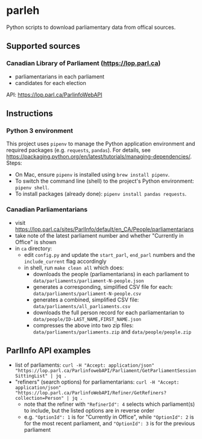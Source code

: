 # parleh

Python scripts to download parliamentary data from offical sources.

## Supported sources
### Canadian Library of Parliament (https://lop.parl.ca)
- parliamentarians in each parliament
- candidates for each election

API: https://lop.parl.ca/ParlinfoWebAPI

## Instructions

### Python 3 environment

This project uses `pipenv` to manage the Python application environment and required packages (e.g. `requests`, `pandas`).
For details, see https://packaging.python.org/en/latest/tutorials/managing-dependencies/.
Steps:
- On Mac, ensure `pipenv` is installed using `brew install pipenv`.
- To switch the command line (shell) to the project's Python environment: `pipenv shell`.
- To install packages (already done): `pipenv install pandas requests`.

### Canadian Parliamentarians

- visit https://lop.parl.ca/sites/ParlInfo/default/en_CA/People/parliamentarians
- take note of the latest parliament number and whether "Currently in Office" is shown
- in `ca` directory:
    - edit `config.py` and update the `start_parl`, `end_parl` numbers and the `include_current` flag accordingly
    - in shell, run `make clean all` which does:
        - downloads the people (parliamentarians) in each parliament to `data/parliaments/parliament-N-people.json`
        - generates a corresponding, simplified CSV file for each: `data/parliaments/parliament-N-people.csv`
        - generates a combined, simplified CSV file: `data/parliaments/all_parliaments.csv` 
        - downloads the full person record for each parliamentarian to `data/people/ID-LAST_NAME,FIRST_NAME.json`
        - compresses the above into two zip files: `data/parliaments/parliaments.zip` and `data/people/people.zip`

## ParlInfo API examples
- list of parliaments: `curl -H "Accept: application/json" "https://lop.parl.ca/ParlinfowebAPI/Parliament/GetParliamentSessionSittingList" | jq .`
- "refiners" (search options) for parliamentarians: `curl -H "Accept: application/json" "https://lop.parl.ca/ParlinfoWebAPI/Refiner/GetRefiners?collection=Person" | jq . `
    - note that the refiner with `"RefinerId": 4` selects which parliament(s) to include, but the listed options are in reverse order
    - e.g. `"OptionId": 1` is for "Currently in Office", while `"OptionId": 2` is for the most recent parliament, and `"OptionId": 3` is for the previous parliament

